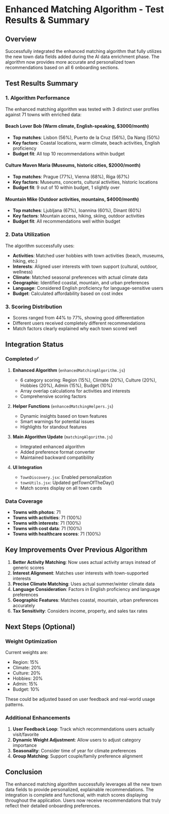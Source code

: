 # Enhanced Matching Algorithm - Test Results & Summary

## Overview
Successfully integrated the enhanced matching algorithm that fully utilizes the new town data fields added during the AI data enrichment phase. The algorithm now provides more accurate and personalized town recommendations based on all 6 onboarding sections.

## Test Results Summary

### 1. Algorithm Performance
The enhanced matching algorithm was tested with 3 distinct user profiles against 71 towns with enriched data:

#### Beach Lover Bob (Warm climate, English-speaking, $3000/month)
- **Top matches**: Lisbon (56%), Puerto de la Cruz (56%), Da Nang (50%)
- **Key factors**: Coastal locations, warm climate, beach activities, English proficiency
- **Budget fit**: All top 10 recommendations within budget

#### Culture Maven Maria (Museums, historic cities, $2000/month)
- **Top matches**: Prague (77%), Vienna (68%), Riga (67%)
- **Key factors**: Museums, concerts, cultural activities, historic locations
- **Budget fit**: 9 out of 10 within budget, 1 slightly over

#### Mountain Mike (Outdoor activities, mountains, $4000/month)
- **Top matches**: Ljubljana (67%), Ioannina (60%), Dinant (60%)
- **Key factors**: Mountain access, hiking, skiing, outdoor activities
- **Budget fit**: All recommendations well within budget

### 2. Data Utilization
The algorithm successfully uses:
- **Activities**: Matched user hobbies with town activities (beach, museums, hiking, etc.)
- **Interests**: Aligned user interests with town support (cultural, outdoor, wellness)
- **Climate**: Matched seasonal preferences with actual climate data
- **Geographic**: Identified coastal, mountain, and urban preferences
- **Language**: Considered English proficiency for language-sensitive users
- **Budget**: Calculated affordability based on cost index

### 3. Scoring Distribution
- Scores ranged from 44% to 77%, showing good differentiation
- Different users received completely different recommendations
- Match factors clearly explained why each town scored well

## Integration Status

### Completed ✅
1. **Enhanced Algorithm** (`enhancedMatchingAlgorithm.js`)
   - 6 category scoring: Region (15%), Climate (20%), Culture (20%), Hobbies (20%), Admin (15%), Budget (10%)
   - Array overlap calculations for activities and interests
   - Comprehensive scoring factors

2. **Helper Functions** (`enhancedMatchingHelpers.js`)
   - Dynamic insights based on town features
   - Smart warnings for potential issues
   - Highlights for standout features

3. **Main Algorithm Update** (`matchingAlgorithm.js`)
   - Integrated enhanced algorithm
   - Added preference format converter
   - Maintained backward compatibility

4. **UI Integration**
   - `TownDiscovery.jsx`: Enabled personalization
   - `townUtils.jsx`: Updated getTownOfTheDay()
   - Match scores display on all town cards

### Data Coverage
- **Towns with photos**: 71
- **Towns with activities**: 71 (100%)
- **Towns with interests**: 71 (100%)
- **Towns with cost data**: 71 (100%)
- **Towns with healthcare scores**: 71 (100%)

## Key Improvements Over Previous Algorithm

1. **Better Activity Matching**: Now uses actual activity arrays instead of generic scores
2. **Interest Alignment**: Matches user interests with town-supported interests
3. **Precise Climate Matching**: Uses actual summer/winter climate data
4. **Language Consideration**: Factors in English proficiency and language preferences
5. **Geographic Features**: Matches coastal, mountain, urban preferences accurately
6. **Tax Sensitivity**: Considers income, property, and sales tax rates

## Next Steps (Optional)

### Weight Optimization
Current weights are:
- Region: 15%
- Climate: 20%
- Culture: 20%
- Hobbies: 20%
- Admin: 15%
- Budget: 10%

These could be adjusted based on user feedback and real-world usage patterns.

### Additional Enhancements
1. **User Feedback Loop**: Track which recommendations users actually visit/favorite
2. **Dynamic Weight Adjustment**: Allow users to adjust category importance
3. **Seasonality**: Consider time of year for climate preferences
4. **Group Matching**: Support couple/family preference alignment

## Conclusion
The enhanced matching algorithm successfully leverages all the new town data fields to provide personalized, explainable recommendations. The integration is complete and functional, with match scores displaying throughout the application. Users now receive recommendations that truly reflect their detailed onboarding preferences.